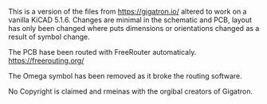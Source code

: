 This is a version of the files from https://gigatron.io/ altered to work on a vanilla KiCAD 5.1.6. Changes are minimal in the schematic and PCB, layout has only
been changed where puts dimensions or orientations changed as a result of symbol change.

The PCB hase been routed with FreeRouter automaticaly. https://freerouting.org/

The Omega symbol has been removed as it broke the routing software.

No Copyright is claimed and rmeinas with the orgibal creators of Gigatron.
